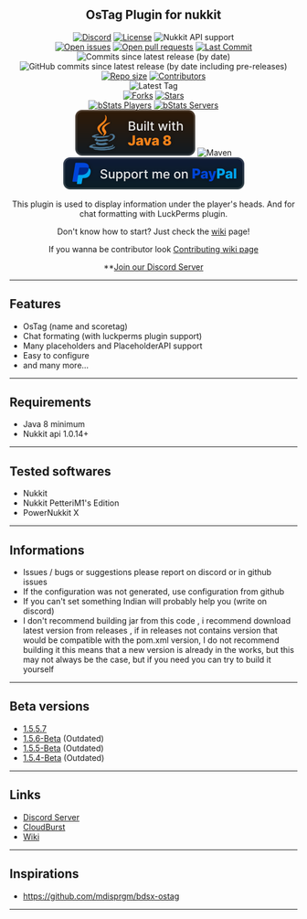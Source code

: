 <div align="center">

## OsTag Plugin for nukkit

[![Discord](https://img.shields.io/discord/1071413512414449666?color=7289da&logo=discord&logoColor=white&style=for-the-badge)](https://discord.gg/k69htTFCVk)
[![License](https://img.shields.io/github/license/OpenPlugins-Minecraft/OsTag?style=for-the-badge)](https://github.com/OpenPlugins-Minecraft/OsTag/blob/main/License)
![Nukkit API support](https://img.shields.io/badge/Nukkit%20API-1.0.14-blueviolet?style=for-the-badge)</br>
[![Open issues](https://img.shields.io/github/issues/OpenPlugins-Minecraft/OsTag?style=for-the-badge)](https://github.com/OpenPlugins-Minecraft/OsTag/issues)
[![Open pull requests](https://img.shields.io/github/issues-pr/OpenPlugins-Minecraft/OsTag?style=for-the-badge)](https://github.com/OpenPlugins-Minecraft/OsTag/pulls)
[![Last Commit](https://img.shields.io/github/last-commit/OpenPlugins-Minecraft/OsTag?style=for-the-badge)](https://github.com/OpenPlugins-Minecraft/OsTag/commits/main)</br>
![Commits since latest release (by date)](https://img.shields.io/github/commits-since/OpenPlugins-Minecraft/OsTag/latest?style=for-the-badge)
![GitHub commits since latest release (by date including pre-releases)](https://img.shields.io/github/commits-since/OpenPlugins-Minecraft/Ostag/latest?include_prereleases&style=for-the-badge) </br>
[![Repo size](https://img.shields.io/github/repo-size/OpenPlugins-Minecraft/OsTag?style=for-the-badge)](https://github.com/OpenPlugins-Minecraft/OsTag)
[![Contributors](https://img.shields.io/github/contributors/OpenPlugins-Minecraft/OsTag?color=blue&style=for-the-badge)](https://github.com/OpenPlugins-Minecraft/OsTag/graphs/contributors) </br>
![Latest Tag](https://img.shields.io/github/v/tag/OpenPlugins-Minecraft/OsTag?label=LATEST%20TAG&style=for-the-badge) </br>
[![Forks](https://img.shields.io/github/forks/OpenPlugins-Minecraft/OsTag?style=for-the-badge)](https://github.com/OpenPlugins-Minecraft/OsTag/network/members)
[![Stars](https://img.shields.io/github/stars/OpenPlugins-Minecraft/OsTag?style=for-the-badge)](https://github.com/OpenPlugins-Minecraft/OsTag/stargazers)   </br>
[![bStats Players](https://img.shields.io/bstats/players/16838?style=for-the-badge)](https://bstats.org/plugin/bukkit/OsTagPNX-Nukkit/16838)
[![bStats Servers](https://img.shields.io/bstats/servers/16838?style=for-the-badge)](https://bstats.org/plugin/bukkit/OsTagPNX-Nukkit/16838)</br>
![JDK8](https://github.com/intergrav/devins-badges/blob/v2/assets/cozy/built-with/java8_vector.svg?raw=true)
![Maven](https://github.com/intergrav/devins-badges/blob/v2/assets/cozy/built-with/maven_vector.svg)</br>
[![PayPal](https://github.com/intergrav/devins-badges/blob/v2/assets/compact/donate/paypal-singular_vector.svg)](https://github.com/OpenPlugins-Minecraft/.github/blob/master/programers/donations.md)

This plugin is used to display information under the player's heads. And for chat formatting with LuckPerms plugin.

Don't know how to start? Just check the [wiki](https://github.com/OpenPlugins-Minecraft/OsTag/wiki) page!

If you wanna be contributor
look [Contributing wiki page](https://github.com/OpenPlugins-Minecraft/OsTag/wiki/Concributing) <br/>

**[Join our Discord Server](https://discord.gg/aXDs6qtDCV)

</div>

----

## Features

* OsTag (name and scoretag)
* Chat formating (with luckperms plugin support)
* Many placeholders and PlaceholderAPI support
* Easy to configure
* and many more...

----

## Requirements

* Java 8 minimum
* Nukkit api 1.0.14+

----

## Tested softwares

* Nukkit
* Nukkit PetteriM1's Edition
* PowerNukkit X

----

## Informations

* Issues / bugs or suggestions please report on discord or in github issues
* If the configuration was not generated, use configuration from github
* If you can't set something Indian will probably help you (write on discord)
* I don't recommend building jar from this code , i recommend download latest version from releases , if in releases not
  contains version that would be compatible with the pom.xml version, I do not recommend building it this means that a
  new version is already in the works, but this may not always be the case, but if you need you can try to build it
  yourself

----

## Beta versions

* [1.5.5.7](https://github.com/OpenPlugins-Minecraft/OsTag/releases/tag/1.5.7.2-Beta)
* [1.5.6-Beta](https://github.com/OpenPlugins-Minecraft/OsTag/releases/tag/1.5.6.1-Beta) (Outdated)
* [1.5.5-Beta](https://github.com/OpenPlugins-Minecraft/OsTag/releases/tag/1.5.5-Beta) (Outdated)
* [1.5.4-Beta](https://github.com/OpenPlugins-Minecraft/OsTag/releases/tag/1.5.4-Beta) (Outdated)

----

## Links

* [Discord Server](https://discord.gg/aXDs6qtDCV)
* [CloudBurst](https://cloudburstmc.org/resources/ostag.836/)
* [Wiki](https://github.com/OpenPlugins-Minecraft/OsTag/wiki)

----

## Inspirations

* https://github.com/mdisprgm/bdsx-ostag

----

